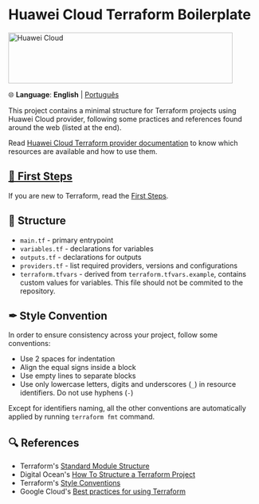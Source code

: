 # Huawei Cloud Terraform Boilerplate

<!-- markdownlint-disable MD033 -->
<a href="https://www.huaweicloud.com/intl/en-us" target="_blank">
  <img src="https://console-static.huaweicloud.com/static/authui/20210202115135/public/custom/images/logo-en.svg"
    alt="Huawei Cloud" width="450px" height="102px">
</a>

🌐 **Language**: **English** | [Português](./README.pt)

This project contains a minimal structure for Terraform projects using Huawei
Cloud provider, following some practices and references found around the
web (listed at the end).

Read [Huawei Cloud Terraform provider documentation](https://registry.terraform.io/providers/huaweicloud/huaweicloud/latest/docs)
to know which resources are available and how to use them.

## [👣 First Steps](./doc/FIRST_STEPS)

If you are new to Terraform, read the [First Steps](./doc/FIRST_STEPS).

## 📃 Structure

- `main.tf` - primary entrypoint
- `variables.tf` - declarations for variables
- `outputs.tf` - declarations for outputs
- `providers.tf` - list required providers, versions and configurations
- `terraform.tfvars` - derived from `terraform.tfvars.example`, contains custom
  values for variables. This file should not be commited to the repository.

## ✒ Style Convention

In order to ensure consistency across your project, follow some conventions:

- Use 2 spaces for indentation
- Align the equal signs inside a block
- Use empty lines to separate blocks
- Use only lowercase letters, digits and underscores (`_`) in resource
  identifiers. Do not use hyphens (`-`)

Except for identifiers naming, all the other conventions are automatically
applied by running `terraform fmt` command.

## 🔍 References

- Terraform's [Standard Module Structure](https://developer.hashicorp.com/terraform/language/modules/develop/structure)
- Digital Ocean's [How To Structure a Terraform Project](https://www.digitalocean.com/community/tutorials/how-to-structure-a-terraform-project)
- Terraform's [Style Conventions](https://developer.hashicorp.com/terraform/language/syntax/style)
- Google Cloud's [Best practices for using Terraform](https://cloud.google.com/docs/terraform/best-practices-for-terraform)
